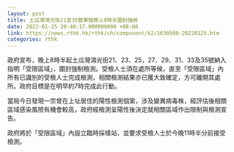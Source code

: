 ```yaml
---
layout: post
title: 土瓜灣鴻光街21至35號單號晚上8時半圍封強檢
date: 2022-01-25 20:40:17.000000000 +08:00
link: https://news.rthk.hk/rthk/ch/component/k2/1630560-20220125.htm
categories: rthk
---
```


政府宣布，晚上8時半起土瓜灣鴻光街21、23、25，27、29、31、33及35號納入指明「受限區域」，圍封強制檢測。受檢人士須在處所等候，直至「受限區域」內所有已識別的受檢人士完成檢測，相關檢測結果亦已獲大致確定，方可離開其處所。政府目標是在明早約7時完成此行動。

當局今日發現一宗曾在上址居住的陽性檢測個案，涉及變異病毒株，經評估後相關區域感染風險有機會較高，政府經檢測呈陽性後決定就相關區域作出限制與檢測宣告。

政府將於「受限區域」內設立臨時採樣站，並要求受檢人士於今晚11時半分前接受檢測。
